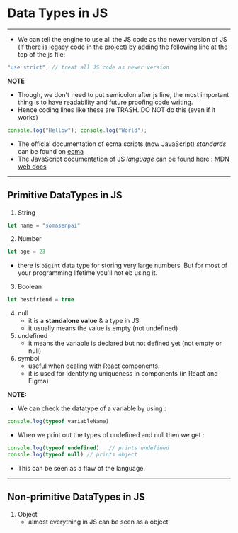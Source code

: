 # Data Types in JS 
---

- We can tell the engine to use all the JS code as the newer version of JS (if there is legacy code in the project) by adding the following line at the top of the js file: 
```javascript
"use strict"; // treat all JS code as newer version
```

**NOTE**
- Though, we don't need to put semicolon after js line, the most important thing is to have readability and future proofing code writing. 
- Hence coding lines like these are TRASH. DO NOT do this (even if it works) 
```javascript
console.log("Hellow"); console.log("World");
```
- The official documentation of ecma scripts (now JavaScript) _standards_ can be found on [ecma](https://tc39.es/ecma262/)
- The JavaScript documentation of JS _language_ can be found here : [MDN web docs](https://developer.mozilla.org/en-US/docs/Web/JavaScript)


---

## Primitive DataTypes in JS
1. String 
```javascript
let name = "somasenpai"
```
2. Number
```javascript
let age = 23
```
- there is `bigInt` data type for storing very large numbers. But for most of your programming lifetime you'll not eb using it.
3. Boolean
```javascript
let bestfriend = true
```
4. null
    - it is a **standalone value** & a type in JS
    - it usually means the value is empty (not undefined)
5. undefined 
    - it means the variable is declared but not defined yet (not empty or null)
6. symbol
    - useful when dealing with React components. 
    - it is used for identifying uniqueness in components (in React and Figma)

**NOTE:**
- We can check the datatype of a variable by using : 
```javascript
console.log(typeof variableName)
```
- When we print out the types of undefined and null then we get : 
```javascript
console.log(typeof undefined)   // prints undefined
console.log(typeof null) // prints object
```
- This can be seen as a flaw of the language.

--- 
## Non-primitive DataTypes in JS 

1. Object
    - almost everything in JS can be seen as a object